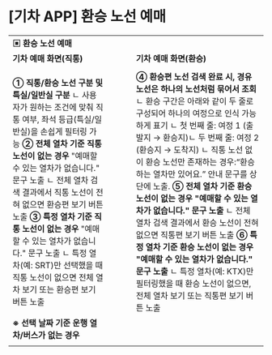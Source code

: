 # [기차 APP] 환승 노선 예매

|  |  |  |  |  |
| --- | --- | --- | --- | --- |
| **▣ 환승 노선 예매** | | | | |
| **기차 예매 화면(직통)** | | | | **기차 예매 화면(환승)** |
|  | | | |  |
| **➀ 직통/환승 노선 구분 및 특실/일반실 구분** ㄴ 사용자가 원하는 조건에 맞춰 직통 여부, 좌석 등급(특실/일반실)을 손쉽게 필터링 가능  **➁ 전체 열차 기준 직통 노선이 없는 경우** "예매할 수 있는 열차가 없습니다." 문구 노출  ㄴ 전체 열차 검색 결과에서 직통 노선이 전혀 없으면 환승편 보기 버튼 노출  **➂ 특정 열차 기준 직통 노선이 없는 경우** "예매할 수 있는 열차가 없습니다." 문구 노출  ㄴ 특정 열차(예: SRT)만 선택했을 때 직통 노선이 없으면 전체 열차 보기 또는 환승편 보기 버튼 노출 | | | | **➃ 환승편 노선 검색 완료 시, 경유 노선은 하나의 노선처럼 묶어서 조회** ㄴ 환승 구간은 아래와 같이 두 줄로 구성되어 하나의 여정으로 인식 가능하게 표기 ㄴ 첫 번째 줄: 여정 1 (출발지 → 환승지)ㄴ 두 번째 줄: 여정 2 (환승지 → 도착지) ㄴ 직통 노선 없이 환승 노선만 존재하는 경우:“환승하는 열차만 있어요.” 안내 문구를 상단에 노출.  **➄ 전체 열차 기준 환승 노선이 없는 경우 "예매할 수 있는 열차가 없습니다." 문구 노출**  ㄴ 전체 열차 검색 결과에서 환승 노선이 전혀 없으면 직통편 보기 버튼 노출  **➅ 특정 열차 기준 환승 노선이 없는 경우 "예매할 수 있는 열차가 없습니다." 문구 노출**  ㄴ 특정 열차(예: KTX)만 필터링했을 때 환승 노선이 없으면, 전체 열차 보기 또는 직통편 보기 버튼 노출 |
| **※ 선택 날짜 기준 운행 열차/버스가 없는 경우** | | | | |
|  | | | | |